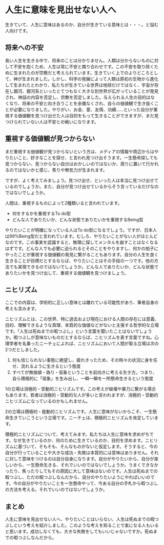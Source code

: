 # 人生に意味を見出せない人へ
生きていて、人生に意味はあるのか、自分が生きている意味とは・・・。と悩む人向けです。

## 将来への不安
長い人生を生きる中で、将来のことは分かりません。人類は分からないものに対して不安を抱くため、人生は常に不安と隣り合わせです。この不安を取り除くために生まれたのが宗教だと考えられています。生きていく上でのよりどころとして、神が生まれました。しかし、科学の発展によって人類は原初の生物から進化して生まれたとわかり、私たちが生きている世界は地球だけではなく、宇宙が存在し銀河、銀河系といったとてつもなく大きな別世界が広がっていることが発見され、神話の内容を否定し、宗教を否定しました。与えられる人生の目的はなくなり、将来の不安と向き合うことを余儀なくされ、自らの価値観で生き抜くことが必要になりました。やりがい、お金、愛、友情、功績......といった自分が重視する価値観を見つけ出せた人は目的をもって生きることができますが、まだ見つけられていない人は不安との戦いになります。

## 重視する価値観が見つからない
まだ重視する価値観が見つからないという方は、メディアの情報や周辺からはやりたいこと、好きなことを探せ、と言われ見つけ出そうます。一生懸命探しても見つからない、見つからない自分はおかしいのではないか、周りに置いて行かれるのではないかと感じ、焦りや無気力が生まれます。

ですが、よく考えてみましょう。見つけ出せ、といった人は本当に見つけ出せているのでしょうか。また、自分が見つけ出せているからそう言っているだけなのではないでしょうか。

人間は、重視するものによって2種類いると言われています。

 * 何をするかを重視するTo do型
 * どんな人でありたいか、どんな状態でありたいかを重視するBeing型

やりたいことが明確になっている人はTo do型になるでしょう。ですが、日本人は99%Being型だと言われています。むしろ、やりたいことがない人がほとんどなのです。この事実を認識すると、無理に探してメンタルを崩すことはなくなるはずです。どんな人でも必要に迫られるとそのことをやりますし、何かの拍子にやったことが重視する価値観の発見に繋がることもあります。自分の人生を良く生きることが目標だとするならば、やりたいことはその手段の一つです。他の方法でも実現できるのではないでしょうか。どんな人でありたいか、どんな状態でありたいかを見つけ出して、重視する価値観を見つけましょう。

## ニヒリズム
ここでの内容は、学術的に正しい意味とは離れている可能性があり、筆者自身の考えも含みます。

ニヒリズムとは、この世界、特に過去および現在における人間の存在には意義、目的、理解できるような真理、本質的な価値などがないと主張する哲学的な立場です。「人生は死ぬまでの暇つぶし」という言葉を聞いたことはないでしょうか。暇つぶしが意味ないものだとするならば、ニヒリズムを表す言葉ですね。心理学者を名乗ったニーチェによれば、ニヒリズムにおいて人間が取る立場は次の2つだとしました。

 1. 何も信じられない事態に絶望し、疲れきったため、その時々の状況に身を任せ、流れるように生きるという態度
 1. すべてが無価値・偽り・仮象ということを前向きに考える生き方。つまり、自ら積極的に「仮象」を生み出し、一瞬一瞬を一所懸命生きるという態度

1の立場は消極的・受動的ニヒリズムです。この考えが破壊や暴力に繋がる場合もあります。若者は消極的・受動的な人が多いと言われますが、消極的・受動的ニヒリズムになっているのかもしれません。

2の立場は積極的・能動的ニヒリズムです。人生に意味がないからこそ、一生懸命生きていこうという立場です。ニーチェは、積極的ニヒリズムを肯定しています。

積極的ニヒリズムについて、考えてみます。私たちは人生に意味を求めがちです。なぜ生きているのか、何のために生きているのか、目的を求めます。ニヒリズムに基づいて、そもそも、そんなものがないと仮定します。そうすると、今の自分が行っていることや大きな成功・失敗は本質的には意味はありません。それに対して意味をつけるのは自分自身になります。自分がやりたいから、自分が楽しいから、一生懸命生きる、それでいいのではないでしょうか。うまくできなかったり、焦ったりしてもその原因に大して意味はないのです。人生は死ぬまでの暇つぶし、ただの暇つぶしなんだから、自分のやりたいようにやればいいのです。今の自分がやりたいことを一生懸命やって、今ある自分の手札から暇つぶしの方法を考える。それでいいのではないでしょうか。

## まとめ
人生に意味を見出せない人へ、やりたいことはいらない、人生は死ぬまでの暇つぶしという考えを紹介しました。このような考えを知ることで楽になる人もいると思います。成功しなくても、大きな失敗をしてもいいじゃないですか。死ぬまでの暇つぶしなんだから。

